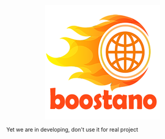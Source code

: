 <p align="center">
  <img src="https://raw.githubusercontent.com/boostano/boostano-chrome-extention/master/docs/logo/boostano300-300.png" alt="boostano"/>
</p>
Yet we are in developing, don't use it for real project
